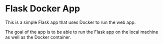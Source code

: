 # Flask Docker App

This is a simple Flask app that uses Docker to run the web app.

The goal of the app is to be able to run the Flask app on the local machine as well as the Docker container.